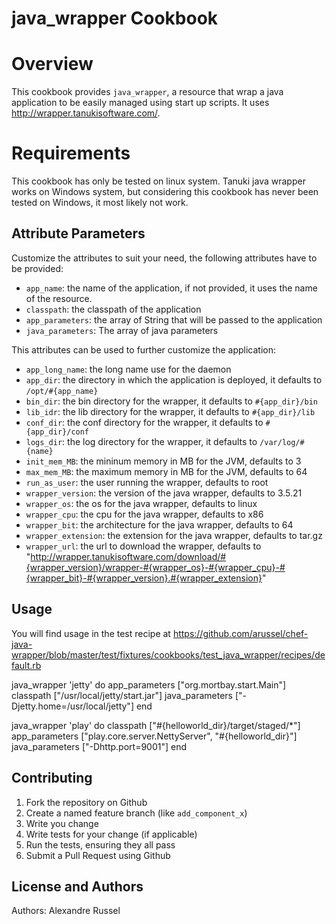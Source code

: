 java_wrapper Cookbook
=====================

Overview
========
This cookbook provides `java_wrapper`, a resource that wrap a java application
to be easily managed using start up scripts. It uses http://wrapper.tanukisoftware.com/.

Requirements
============
This cookbook has only be tested on linux system. Tanuki java wrapper works on
Windows system, but considering this cookbook has never been tested on Windows,
it most likely not work.

Attribute Parameters
----------
Customize the attributes to suit your need, the following attributes
have to be provided:

- `app_name`: the name of the application, if not provided, it uses the name of the resource.
- `classpath`: the classpath of the application
- `app_parameters`: the array of String that will be passed to the application
- `java_parameters`: The array of java parameters

This attributes can be used to further customize the application:
- `app_long_name`: the long name use for the daemon
- `app_dir`: the directory in which the application is deployed, it defaults to `/opt/#{app_name}`
- `bin_dir`: the bin directory for the wrapper, it defaults to `#{app_dir}/bin`
- `lib_idr`: the lib directory for the wrapper, it defaults to `#{app_dir}/lib`
- `conf_dir`: the conf directory for the wrapper, it defaults to `#{app_dir}/conf`
- `logs_dir`: the log directory for the wrapper, it defaults to `/var/log/#{name}`
- `init_mem_MB`: the mininum memory in MB for the JVM, defaults to 3
- `max_mem_MB`: the maximum memory in MB for the JVM, defaults to 64
- `run_as_user`: the user running the wrapper, defaults to root
- `wrapper_version`: the version of the java wrapper, defaults to 3.5.21
- `wrapper_os`: the os for the java wrapper, defaults to linux
- `wrapper_cpu`: the cpu for the java wrapper, defaults to x86
- `wrapper_bit`: the architecture for the java wrapper, defaults to 64
- `wrapper_extension`: the extension for the java wrapper, defaults to tar.gz
- `wrapper_url`: the url to download the wrapper, defaults to "http://wrapper.tanukisoftware.com/download/#{wrapper_version}/wrapper-#{wrapper_os}-#{wrapper_cpu}-#{wrapper_bit}-#{wrapper_version}.#{wrapper_extension}"

Usage
-----
You will find usage in the test recipe at https://github.com/arussel/chef-java-wrapper/blob/master/test/fixtures/cookbooks/test_java_wrapper/recipes/default.rb

java_wrapper 'jetty' do
  app_parameters ["org.mortbay.start.Main"]
  classpath ["/usr/local/jetty/start.jar"]
  java_parameters ["-Djetty.home=/usr/local/jetty"]
end

java_wrapper 'play' do
  classpath ["#{helloworld_dir}/target/staged/*"]
  app_parameters ["play.core.server.NettyServer", "#{helloworld_dir}"]
  java_parameters ["-Dhttp.port=9001"]
end

Contributing
------------
1. Fork the repository on Github
2. Create a named feature branch (like `add_component_x`)
3. Write you change
4. Write tests for your change (if applicable)
5. Run the tests, ensuring they all pass
6. Submit a Pull Request using Github

License and Authors
-------------------
Authors: Alexandre Russel
